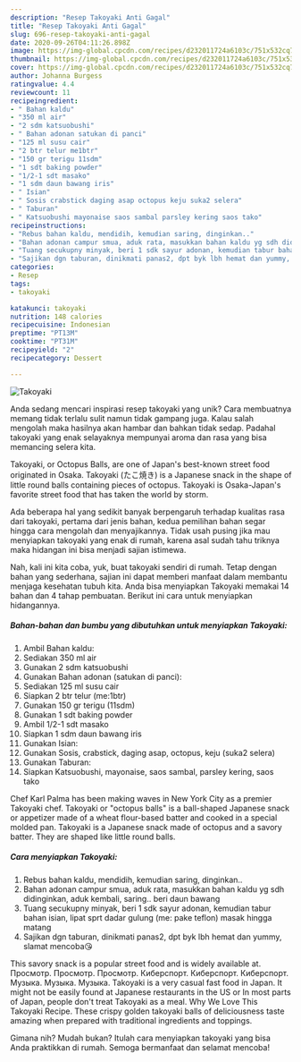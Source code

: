 ```yaml
---
description: "Resep Takoyaki Anti Gagal"
title: "Resep Takoyaki Anti Gagal"
slug: 696-resep-takoyaki-anti-gagal
date: 2020-09-26T04:11:26.898Z
image: https://img-global.cpcdn.com/recipes/d232011724a6103c/751x532cq70/takoyaki-foto-resep-utama.jpg
thumbnail: https://img-global.cpcdn.com/recipes/d232011724a6103c/751x532cq70/takoyaki-foto-resep-utama.jpg
cover: https://img-global.cpcdn.com/recipes/d232011724a6103c/751x532cq70/takoyaki-foto-resep-utama.jpg
author: Johanna Burgess
ratingvalue: 4.4
reviewcount: 11
recipeingredient:
- " Bahan kaldu"
- "350 ml air"
- "2 sdm katsuobushi"
- " Bahan adonan satukan di panci"
- "125 ml susu cair"
- "2 btr telur me1btr"
- "150 gr terigu 11sdm"
- "1 sdt baking powder"
- "1/2-1 sdt masako"
- "1 sdm daun bawang iris"
- " Isian"
- " Sosis crabstick daging asap octopus keju suka2 selera"
- " Taburan"
- " Katsuobushi mayonaise saos sambal parsley kering saos tako"
recipeinstructions:
- "Rebus bahan kaldu, mendidih, kemudian saring, dinginkan.."
- "Bahan adonan campur smua, aduk rata, masukkan bahan kaldu yg sdh didinginkan, aduk kembali, saring.. beri daun bawang"
- "Tuang secukupny minyak, beri 1 sdk sayur adonan, kemudian tabur bahan isian, lipat sprt dadar gulung (me: pake teflon) masak hingga matang"
- "Sajikan dgn taburan, dinikmati panas2, dpt byk lbh hemat dan yummy, slamat mencoba😘"
categories:
- Resep
tags:
- takoyaki

katakunci: takoyaki 
nutrition: 148 calories
recipecuisine: Indonesian
preptime: "PT13M"
cooktime: "PT31M"
recipeyield: "2"
recipecategory: Dessert

---
```



![Takoyaki](https://img-global.cpcdn.com/recipes/d232011724a6103c/751x532cq70/takoyaki-foto-resep-utama.jpg)

Anda sedang mencari inspirasi resep takoyaki yang unik? Cara membuatnya memang tidak terlalu sulit namun tidak gampang juga. Kalau salah mengolah maka hasilnya akan hambar dan bahkan tidak sedap. Padahal takoyaki yang enak selayaknya mempunyai aroma dan rasa yang bisa memancing selera kita.

Takoyaki, or Octopus Balls, are one of Japan&#39;s best-known street food originated in Osaka. Takoyaki (たこ焼き) is a Japanese snack in the shape of little round balls containing pieces of octopus. Takoyaki is Osaka-Japan&#39;s favorite street food that has taken the world by storm.

Ada beberapa hal yang sedikit banyak berpengaruh terhadap kualitas rasa dari takoyaki, pertama dari jenis bahan, kedua pemilihan bahan segar hingga cara mengolah dan menyajikannya. Tidak usah pusing jika mau menyiapkan takoyaki yang enak di rumah, karena asal sudah tahu triknya maka hidangan ini bisa menjadi sajian istimewa.


Nah, kali ini kita coba, yuk, buat takoyaki sendiri di rumah. Tetap dengan bahan yang sederhana, sajian ini dapat memberi manfaat dalam membantu menjaga kesehatan tubuh kita. Anda bisa menyiapkan Takoyaki memakai 14 bahan dan 4 tahap pembuatan. Berikut ini cara untuk menyiapkan hidangannya.

<!--inarticleads1-->

##### Bahan-bahan dan bumbu yang dibutuhkan untuk menyiapkan Takoyaki:

1. Ambil  Bahan kaldu:
1. Sediakan 350 ml air
1. Gunakan 2 sdm katsuobushi
1. Gunakan  Bahan adonan (satukan di panci):
1. Sediakan 125 ml susu cair
1. Siapkan 2 btr telur (me:1btr)
1. Gunakan 150 gr terigu (11sdm)
1. Gunakan 1 sdt baking powder
1. Ambil 1/2-1 sdt masako
1. Siapkan 1 sdm daun bawang iris
1. Gunakan  Isian:
1. Gunakan  Sosis, crabstick, daging asap, octopus, keju (suka2 selera)
1. Gunakan  Taburan:
1. Siapkan  Katsuobushi, mayonaise, saos sambal, parsley kering, saos tako


Chef Karl Palma has been making waves in New York City as a premier Takoyaki chef. Takoyaki or &#34;octopus balls&#34; is a ball-shaped Japanese snack or appetizer made of a wheat flour-based batter and cooked in a special molded pan. Takoyaki is a Japanese snack made of octopus and a savory batter. They are shaped like little round balls. 

<!--inarticleads2-->

##### Cara menyiapkan Takoyaki:

1. Rebus bahan kaldu, mendidih, kemudian saring, dinginkan..
1. Bahan adonan campur smua, aduk rata, masukkan bahan kaldu yg sdh didinginkan, aduk kembali, saring.. beri daun bawang
1. Tuang secukupny minyak, beri 1 sdk sayur adonan, kemudian tabur bahan isian, lipat sprt dadar gulung (me: pake teflon) masak hingga matang
1. Sajikan dgn taburan, dinikmati panas2, dpt byk lbh hemat dan yummy, slamat mencoba😘


This savory snack is a popular street food and is widely available at. Просмотр. Просмотр. Просмотр. Киберспорт. Киберспорт. Киберспорт. Музыка. Музыка. Музыка. Takoyaki is a very casual fast food in Japan. It might not be easily found at Japanese restaurants in the US or In most parts of Japan, people don&#39;t treat Takoyaki as a meal. Why We Love This Takoyaki Recipe. These crispy golden takoyaki balls of deliciousness taste amazing when prepared with traditional ingredients and toppings. 

Gimana nih? Mudah bukan? Itulah cara menyiapkan takoyaki yang bisa Anda praktikkan di rumah. Semoga bermanfaat dan selamat mencoba!
